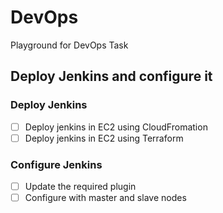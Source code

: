 # DevOps
Playground for DevOps Task

## Deploy Jenkins and configure it

### Deploy Jenkins

- [ ] Deploy jenkins in EC2 using CloudFromation
- [ ] Deploy jenkins in EC2 using Terraform 

### Configure Jenkins

- [ ] Update the required plugin
- [ ] Configure with master and slave nodes
